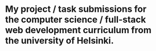 # My project / task submissions for the computer science / full-stack web development curriculum from the university of Helsinki.

